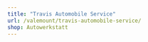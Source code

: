 ```yaml
---
title: "Travis Automobile Service"
url: /valemount/travis-automobile-service/
shop: Autowerkstatt
---
```

